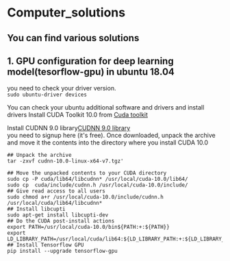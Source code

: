 # Computer_solutions  
## You can find various solutions 
##  1. GPU configuration for deep learning model(tesorflow-gpu) in ubuntu 18.04     
you need to check your driver version.   
`sudo ubuntu-driver devices`

 You can check your ubuntu additional software and drivers and install drivers 
 Install CUDA Toolkit 10.0 from [Cuda toolkit](https://developer.nvidia.com/cuda-toolkit)
 
 Install CUDNN 9.0 library[CUDNN 9.0 library ](https://developer.nvidia.com/cudnn)  
 you need to signup here (it's free). Once downloaded, unpack the archive and move it the contents into the directory where you install CUDA 10.0   
```
## Unpack the archive
tar -zxvf cudnn-10.0-linux-x64-v7.tgz'

## Move the unpacked contents to your CUDA directory
sudo cp -P cuda/lib64/libcudnn* /usr/local/cuda-10.0/lib64/
sudo cp  cuda/include/cudnn.h /usr/local/cuda-10.0/include/
## Give read access to all users
sudo chmod a+r /usr/local/cuda-10.0/include/cudnn.h /usr/local/cuda/lib64/libcudnn*  
## Install libcupti  
sudo apt-get install libcupti-dev
## Do the CUDA post-install actions
export PATH=/usr/local/cuda-10.0/bin${PATH:+:${PATH}}
export LD_LIBRARY_PATH=/usr/local/cuda/lib64:${LD_LIBRARY_PATH:+:${LD_LIBRARY_PATH}}  
## Install Tensorflow GPU  
pip install --upgrade tensorflow-gpu  
```
